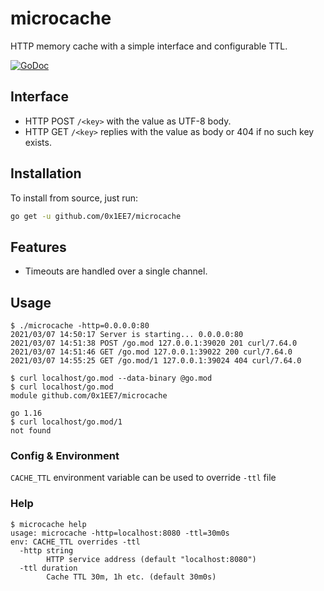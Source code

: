 # microcache

HTTP memory cache with a simple interface and configurable TTL.

[![GoDoc](https://godoc.org/github.com/0x1EE7/microcache/acme?status.svg)](https://godoc.org/github.com/0x1EE7/microcache)

## Interface
- HTTP POST `/<key>` with the value as UTF-8 body.
- HTTP GET `/<key>` replies with the value as body or 404 if no such key exists.


## Installation
To install from source, just run:

```bash
go get -u github.com/0x1EE7/microcache
```

## Features

- Timeouts are handled over a single channel.

## Usage

```shellsession
$ ./microcache -http=0.0.0.0:80
2021/03/07 14:50:17 Server is starting... 0.0.0.0:80
2021/03/07 14:51:38 POST /go.mod 127.0.0.1:39020 201 curl/7.64.0
2021/03/07 14:51:46 GET /go.mod 127.0.0.1:39022 200 curl/7.64.0
2021/03/07 14:55:25 GET /go.mod/1 127.0.0.1:39024 404 curl/7.64.0

$ curl localhost/go.mod --data-binary @go.mod
$ curl localhost/go.mod
module github.com/0x1EE7/microcache

go 1.16
$ curl localhost/go.mod/1
not found
```

### Config & Environment
`CACHE_TTL` environment variable can be used to override `-ttl` file

### Help
```shellsession
$ microcache help
usage: microcache -http=localhost:8080 -ttl=30m0s
env: CACHE_TTL overrides -ttl
  -http string
        HTTP service address (default "localhost:8080")
  -ttl duration
        Cache TTL 30m, 1h etc. (default 30m0s)
```
